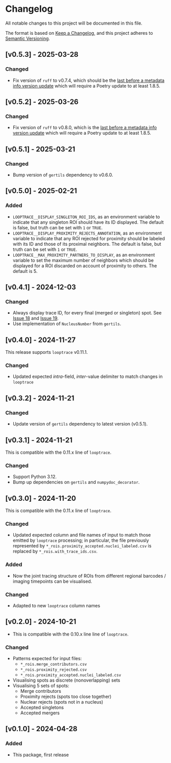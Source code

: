 # Changelog
All notable changes to this project will be documented in this file.

The format is based on [Keep a Changelog](https://keepachangelog.com/en/1.1.0/),
and this project adheres to [Semantic Versioning](https://semver.org/spec/v2.0.0.html).

## [v0.5.3] - 2025-03-28

### Changed
* Fix version of `ruff` to v0.7.4, which should be the [last before a metadata info version update](https://github.com/astral-sh/ruff/issues/14681) which will require a Poetry update to at least 1.8.5.

## [v0.5.2] - 2025-03-26

### Changed
* Fix version of `ruff` to v0.8.0, which is the [last before a metadata info version update](https://github.com/astral-sh/ruff/issues/14681) which will require a Poetry update to at least 1.8.5.

## [v0.5.1] - 2025-03-21

### Changed
* Bump version of `gertils` dependency to v0.6.0.

## [v0.5.0] - 2025-02-21

### Added
* `LOOPTRACE__DISPLAY_SINGLETON_ROI_IDS`, as an environment variable to indicate that any singleton ROI should have its ID displayed. 
The default is false, but truth can be set with `1` or `TRUE`.
* `LOOPTRACE__DISPLAY_PROXIMITY_REJECTS_ANNOTATION`, as an environment variable to indicate that any ROI rejected for proximity should be labeled with its ID and those of its proximal neighbors. 
The default is false, but truth can be set with `1` or `TRUE`.
* `LOOPTRACE__MAX_PROXIMITY_PARTNERS_TO_DISPLAY`, as an environment variable to set the maximum number of neighbors which should be displayed for a ROI discarded on account of proximity to others. 
The default is 5.

## [v0.4.1] - 2024-12-03

### Changed
* Always display trace ID, for every final (merged or singleton) spot.
See [Issue 18](https://github.com/gerlichlab/looptrace-regionals-vis/issues/18) and [Issue 19](https://github.com/gerlichlab/looptrace-regionals-vis/issues/19).
* Use implementation of `NucleusNumber` from `gertils`.

## [v0.4.0] - 2024-11-27
This release supports `looptrace` v0.11.1.

### Changed
* Updated expected _intra_-field, _inter_-value delimiter to match changes in `looptrace`

## [v0.3.2] - 2024-11-21

### Changed
* Update version of `gertils` dependency to latest version (v0.5.1).

## [v0.3.1] - 2024-11-21
This is compatible with the 0.11.x line of `looptrace`.

### Changed
* Support Python 3.12.
* Bump up dependencies on `gertils` and `numpydoc_decorator`.

## [v0.3.0] - 2024-11-20
This is compatible with the 0.11.x line of `looptrace`.

### Changed
* Updated expected column and file names of input to match those emitted by `looptrace` processing; 
in particular, the file previously represented by `*_rois.proximity_accepted.nuclei_labeled.csv` is replaced by `*_rois.with_trace_ids.csv`.

### Added
* Now the joint tracing structure of ROIs from different regional barcodes / imaging timepoints can be visualised.

### Changed
* Adapted to new `looptrace` column names

## [v0.2.0] - 2024-10-21
* This is compatible with the 0.10.x line line of `looptrace`.

### Changed
* Patterns expected for input files:
    * `*_rois.merge_contributors.csv`
    * `*_rois.proximity_rejected.csv`
    * `*_rois.proximity_accepted.nuclei_labeled.csv`
* Visualising spots as discrete (nonoverlapping) sets
* Visualising 5 sets of spots:
    * Merge contributors
    * Proximity rejects (spots too close together)
    * Nuclear rejects (spots not in a nucleus)
    * Accepted singletons
    * Accepted mergers

## [v0.1.0] - 2024-04-28
 
### Added
* This package, first release

